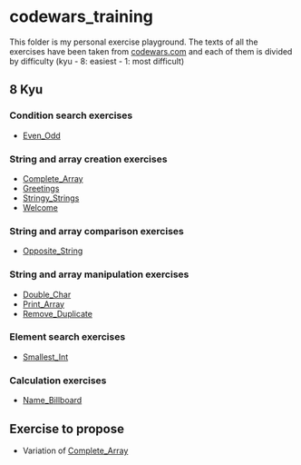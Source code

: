 # codewars_training

This folder is my personal exercise playground. The texts of all the exercises have been taken from [codewars.com](https://www.codewars.com) and each of them is divided by difficulty (kyu - 8: easiest - 1: most difficult)

## 8 Kyu

### Condition search exercises

- [Even_Odd](JavaScript/8_kyu/Condition_search/Even_Odd.js)

### String and array creation exercises

- [Complete_Array](JavaScript/8_kyu/String_array_creation/Complete_Array.js)
- [Greetings](JavaScript/8_kyu/String_array_creation/Greetings.js)
- [Stringy_Strings](JavaScript/8_kyu/String_array_creation/Stringy_Strings.js)
- [Welcome](JavaScript/8_kyu/String_array_creation/Welcome.js)

### String and array comparison exercises

- [Opposite_String](JavaScript/8_kyu/String_array_comparison/Opposite_String.js)

### String and array manipulation exercises

- [Double_Char](JavaScript/8_kyu/String_array_manipulation/Double_Char.js)
- [Print_Array](JavaScript/8_kyu/String_array_manipulation/Print_Array.js)
- [Remove_Duplicate](JavaScript/8_kyu/String_array_manipulation/Remove_Duplicate.js)

### Element search exercises

- [Smallest_Int](JavaScript/8_kyu/Element_search/Smallest_Int.js)

### Calculation exercises

- [Name_Billboard](JavaScript/8_kyu/Calculation/Name_Billboard.js)

## Exercise to propose

- Variation of [Complete_Array](JavaScript/8_kyu/String_array_creation/Complete_Array.js)
